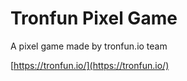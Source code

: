 # Tronfun Pixel Game
A pixel game made by tronfun.io team


[https://tronfun.io/](https://tronfun.io/)
